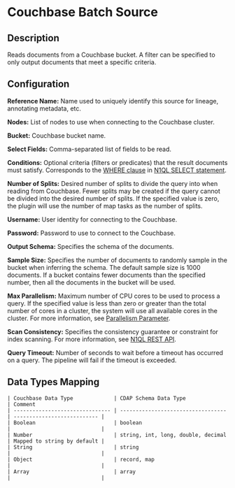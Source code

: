 # Couchbase Batch Source

Description
-----------
Reads documents from a Couchbase bucket. A filter can be specified to only output documents that meet a specific
criteria.

Configuration
-------------

**Reference Name:** Name used to uniquely identify this source for lineage, annotating metadata, etc.

**Nodes:** List of nodes to use when connecting to the Couchbase cluster.

**Bucket:** Couchbase bucket name.

**Select Fields:** Comma-separated list of fields to be read.

**Conditions:** Optional criteria (filters or predicates) that the result documents must satisfy. Corresponds to
the [WHERE clause] in [N1QL SELECT statement].

[WHERE clause]:
https://docs.couchbase.com/server/current/n1ql/n1ql-language-reference/where.html

[N1QL SELECT statement]:
https://docs.couchbase.com/server/current/n1ql/n1ql-language-reference/selectintro.html

**Number of Splits:** Desired number of splits to divide the query into when reading from Couchbase.
Fewer splits may be created if the query cannot be divided into the desired number of splits. If the specified value is
zero, the plugin will use the number of map tasks as the number of splits.

**Username:** User identity for connecting to the Couchbase.

**Password:** Password to use to connect to the Couchbase.

**Output Schema:** Specifies the schema of the documents.

**Sample Size:** Specifies the number of documents to randomly sample in the bucket when inferring the schema. 
The default sample size is 1000 documents. If a bucket contains fewer documents than the specified number, then all 
the documents in the bucket will be used.

**Max Parallelism:** Maximum number of CPU cores to be used to process a query. If the specified value is less than
zero or greater than the total number of cores in a cluster, the system will use all available cores in the cluster.
For more information, see [Parallelism Parameter].

[Parallelism Parameter]:
https://docs.couchbase.com/server/6.0/analytics/appendix_2_parameters.html#Parallelism_parameter

**Scan Consistency:** Specifies the consistency guarantee or constraint for index scanning. For more information,
see [N1QL REST API].

[N1QL REST API]:
https://docs.couchbase.com/server/6.0/n1ql/n1ql-rest-api/index.html#table_xmr_grl_lt

**Query Timeout:** Number of seconds to wait before a timeout has occurred on a query. The pipeline will fail if
the timeout is exceeded.

Data Types Mapping
----------

    | Couchbase Data Type             | CDAP Schema Data Type              | Comment
    | ------------------------------- | ---------------------------------- | --------------------------- |
    | Boolean                         | boolean                            |                             |
    | Number                          | string, int, long, double, decimal | Mapped to string by default |
    | String                          | string                             |                             |
    | Object                          | record, map                        |                             |
    | Array                           | array                              |                             |
    
